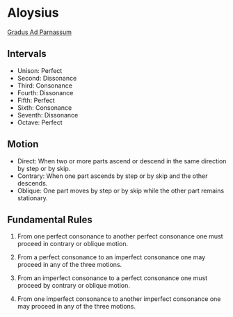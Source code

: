 Aloysius
========

[Gradus Ad Parnassum](http://www.opus28.co.uk/Fux_Gradus.pdf)


Intervals
---------
- Unison: Perfect
- Second: Dissonance
- Third: Consonance
- Fourth: Dissonance
- Fifth: Perfect
- Sixth: Consonance
- Seventh: Dissonance
- Octave: Perfect

Motion
------
- Direct: When two or more parts ascend or descend in the same direction by step or by skip.
- Contrary: When one part ascends by step or by skip and the other descends.
- Oblique: One part moves by step or by skip while the other part remains stationary.

Fundamental Rules
-----------------

1. From one perfect consonance to another perfect consonance one must proceed in
contrary or oblique motion.

2. From a perfect consonance to an imperfect consonance one may proceed in any of
the three motions.

3. From an imperfect consonance to a perfect consonance one must proceed by contrary
or oblique motion.

4. From one imperfect consonance to another imperfect consonance one may proceed
in any of the three motions.
